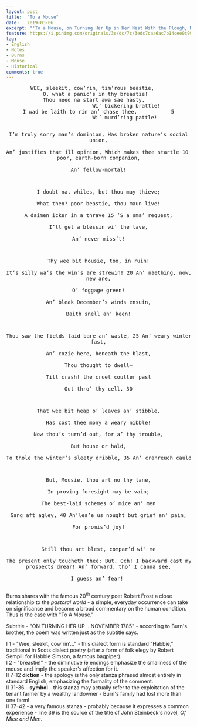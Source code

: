 ```yaml
---
layout: post
title:  "To a Mouse"
date:   2019-03-06
excerpt: "'To a Mouse, on Turning Her Up in Her Nest With the Plough, November, 1785' is a Scots-language poem written by Robert Burns in 1785, and was included in the Kilmarnock volume. According to legend, Burns was ploughing in the fields and accidentally destroyed a mouse's nest, which it needed to survive the winter."
feature: https://i.pinimg.com/originals/3e/dc/7c/3edc7caa6ac7b14cee0c99def2ecc747.jpg
tag:
- English
- Notes
- Burns
- Mouse
- Historical
comments: true
---
```

<center><pre>
WEE, sleekit, cow’rin, tim’rous beastie,	
O, what a panic’s in thy breastie!	
Thou need na start awa sae hasty,	
                    Wi’ bickering brattle!	
I wad be laith to rin an’ chase thee,	        5
                    Wi’ murd’ring pattle!	
 
I’m truly sorry man’s dominion,	
Has broken nature’s social union,	
An’ justifies that ill opinion,	
                    Which makes thee startle	        10
At me, thy poor, earth-born companion,	
                    An’ fellow-mortal!	
 
I doubt na, whiles, but thou may thieve;	
What then? poor beastie, thou maun live!	
A daimen icker in a thrave	        15
                    ’S a sma’ request;	
I’ll get a blessin wi’ the lave,	
                    An’ never miss’t!	
 
Thy wee bit housie, too, in ruin!	
It’s silly wa’s the win’s are strewin!	        20
An’ naething, now, to big a new ane,	
                    O’ foggage green!	
An’ bleak December’s winds ensuin,	
                    Baith snell an’ keen!	
 
Thou saw the fields laid bare an’ waste,	        25
An’ weary winter comin fast,	
An’ cozie here, beneath the blast,	
                    Thou thought to dwell—	
Till crash! the cruel coulter past	
                    Out thro’ thy cell.	        30
 
That wee bit heap o’ leaves an’ stibble,	
Has cost thee mony a weary nibble!	
Now thou’s turn’d out, for a’ thy trouble,	
                    But house or hald,	
To thole the winter’s sleety dribble,	        35
                    An’ cranreuch cauld!	
 
But, Mousie, thou art no thy lane,	
In proving foresight may be vain;	
The best-laid schemes o’ mice an’ men	
                    Gang aft agley,	        40
An’lea’e us nought but grief an’ pain,	
                    For promis’d joy!	
 
Still thou art blest, compar’d wi’ me	
The present only toucheth thee:	
But, Och! I backward cast my e’e.	        45
                    On prospects drear!	
An’ forward, tho’ I canna see,	
                    I guess an’ fear!
</pre></center>


Burns shares with the famous 20<sup>th</sup> century poet Robert Frost a close relationship to the *pastoral world* - a simple, everyday occurrence can take on significance and become a broad commentary on the human condition. Thus is the case with "To A Mouse."

Subtitle - "ON TURNING HER UP ...NOVEMBER 1785" - according to Burn's brother, the poem was written just as the subtitle says.

I 1 - "Wee, sleekit, cow'rin'..." - this dialect form is standard "Habbie," traditional in Scots dialect poetry (after a form of folk elegy by Robert Sempill for Habbie Simson, a famous bagpiper).  
I 2 - "breastie!" - the diminutive ***ie*** endings emphasize the smallness of the mouse and imply the speaker's affection for it.  
II 7-12 **diction** - the apology is the only stanza phrased almost entirely in standard English, emphasizing the formality of the comment.   
II 31-36 - **symbol** - this stanza may actually refer to the exploitation of the tenant farmer by a wealthy landowner - Burn's family had lost more than one farm!  
II 37-42 - a very famous stanza - probably because it expresses a common experience - line 39 is the source of the title of John Steinbeck's novel, *Of Mice and Men*.
